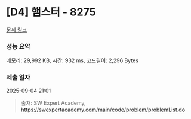 # [D4] 햄스터 - 8275 

[문제 링크](https://swexpertacademy.com/main/code/problem/problemDetail.do?contestProbId=AWxQ310aOlQDFAWL) 

### 성능 요약

메모리: 29,992 KB, 시간: 932 ms, 코드길이: 2,296 Bytes

### 제출 일자

2025-09-04 21:01



> 출처: SW Expert Academy, https://swexpertacademy.com/main/code/problem/problemList.do